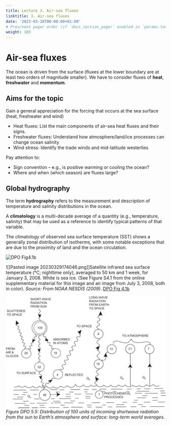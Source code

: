 ```yaml
---
title: Lecture 3. Air-sea fluxes
linktitle: 3. Air-sea fluxes
date: '2023-03-20T00:00:00+01:00'
# Prev/next pager order (if `docs_section_pager` enabled in `params.toml`)
weight: 103
---
```


# Air-sea fluxes

The ocean is driven from the surface (fluxes at the lower boundary are at least two orders of magnitude smaller).  We have to consider fluxes of **heat**, **freshwater** and **momentum**.

## Aims for the topic

Gain a general appreciation for the forcing that occurs at the sea surface (heat, freshwater and wind)
- Heat fluxes: List the main components of air-sea heat fluxes and their signs. 
- Freshwater fluxes: Understand how atmosphere/land/ice processes can change ocean salinity
- Wind stress: Identify the trade winds and mid-latitude westerlies

Pay attention to:
- Sign convention – e.g., is positive warming or cooling the ocean?
- Where and when (which season) are fluxes large?

## Global hydrography

The term **hydrography** refers to the measurement and description of temperature and salinity distributions in the ocean.

A **climatology** is a multi-decade average of a quantity (e.g., temperature, salinity) that may be used as a reference to identify typical patterns of that variable.

The climatology of observed sea surface temperature (SST) shows a generally zonal distribution of isotherms, with some notable exceptions that are due to the proximity of land and the ocean circulation.

![DPO Fig4.1b](http://booksite.academicpress.com/DPO/gallery/ch04/004001b.jpg)

![[Pasted image 20230329174046.png]]Satellite infrared sea surface temperature (°C; nighttime only), averaged to 50 km and 1 week, for January 3, 2008. White is sea ice. (See Figure S4.1 from the online supplementary material for this image and an image from July 3, 2008, both in color). _Source: From NOAA NESDIS (2009)_. [DPO Fig 4.1b](http://booksite.academicpress.com/DPO/gallery/ch04/004001b.jpg)



![Distribution of 100 units of incoming shortwave radiation from the sun to Earth’s atmosphere and surface: long-term world averages.](../figures/lectures/fig-dpo-fig5.5-airsea.png)
*Figure DPO 5.5: Distribution of 100 units of incoming shortwave radiation from the sun to Earth’s atmosphere and surface: long-term world averages.*